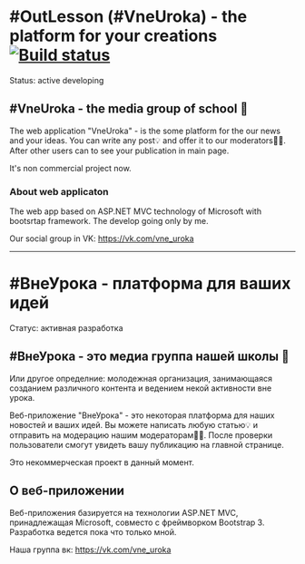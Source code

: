 # #OutLesson (#VneUroka) - the platform for your creations [![Build status](https://ci.appveyor.com/api/projects/status/8lwjii7qedf869my/branch/develop?svg=true)](https://ci.appveyor.com/project/SkymanOne/outlesson/branch/develop)
 Status: active developing

## #VneUroka - the media group of school 📢
The web application "VneUroka" - is the some platform for the our news and your ideas. 
You can write any post💡 and offer it to our moderators🕵️‍♀️. After other users can to see your publication in main page.

It's non commercial project now.

### About web applicaton
The web app based on ASP.NET MVC technology of Microsoft with bootsrtap framework.
The develop going only by me.

Our social group in VK: https://vk.com/vne_uroka

------------

# #ВнеУрока - платформа для ваших идей
Статус: активная разработка

## #ВнеУрока - это медиа группа нашей школы 📢
Или другое определние: молодежная организация, занимающаяся созданием различного контента и ведением некой активности вне урока.

Веб-приложение "ВнеУрока" - это некоторая платформа для наших новостей и ваших идей.
Вы можете написать любую статью💡 и отправить на модерацию нашим модераторам🕵️‍♀️. После проверки пользователи смогут увидеть вашу публикацию на главной странице. 

Это некоммерческая проект в данный момент. 

## О веб-приложении
Веб-приложения базируется на технологии ASP.NET MVC, принадлежащая Microsoft, совместо с фреймворком Bootstrap 3.
Разработка ведется пока что только мной.

Наша группа вк: https://vk.com/vne_uroka
